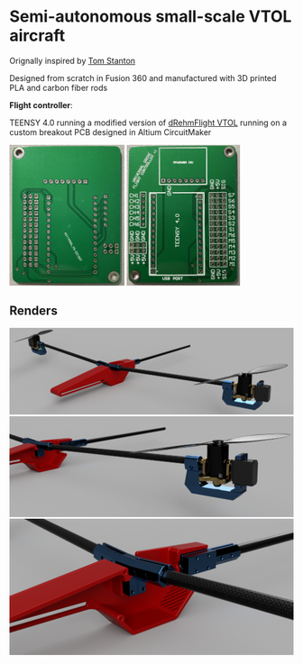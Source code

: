 
# Semi-autonomous small-scale VTOL aircraft


Orignally inspired by [Tom Stanton](https://www.youtube.com/tomstantonengineering)

Designed from scratch in Fusion 360 and manufactured with 3D printed PLA and carbon fiber rods

**Flight controller**:

TEENSY 4.0 running a modified version of [dRehmFlight VTOL](https://github.com/nickrehm/dRehmFlight) running on a custom breakout PCB designed in Altium CircuitMaker


<img src="/PCB_FRONT.jpg" height="250" /> <img src="/PCB_BACK.jpg" height="250" />
## Renders

![](/1.PNG)
![](/2.PNG)
![](/3.PNG)

